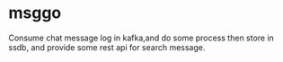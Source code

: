 # msggo

Consume chat message log in kafka,and do some process then store in ssdb, and provide some rest api for search message. 
